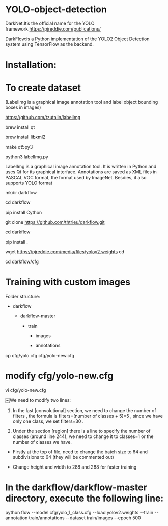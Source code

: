 # YOLO-object-detection

DarkNet:It’s the official name for the YOLO framework.https://pjreddie.com/publications/

DarkFlow:is a Python implementation of the YOLO2 Object Detection system using TensorFlow as the backend.

# Installation:

# To create dataset

(LabelImg is a graphical image annotation tool and label object bounding boxes in images)

https://github.com/tzutalin/labelImg

brew install qt 

brew install libxml2

make qt5py3

python3 labelImg.py

LabelImg is a graphical image annotation tool. It is written in Python and uses Qt for its graphical interface. Annotations are saved as XML files in PASCAL VOC format, the format used by ImageNet. Besdies, it also supports YOLO format


mkdir darkflow

cd darkflow

pip install Cython

git clone https://github.com/thtrieu/darkflow.git

cd darkflow

pip install .

wget https://pjreddie.com/media/files/yolov2.weights cd

cd darkflow/cfg

# Training with custom images

Folder structure:

+ darkflow

  + darkflow-master
  
    + train
   
      + images
    
      + annotations

cp cfg/yolo.cfg cfg/yolo-new.cfg

# modify cfg/yolo-new.cfg

vi cfg/yolo-new.cfg

￼We need to modify two lines:

1. In the last [convolutional] section, we need to change the number of filters , the formula is filters=(number of classes + 5)*5 , since we have only one class, we set filters=30 .

2. Under the section [region] there is a line to specify the number of classes (around line 244), we need to change it to classes=1 or the number of classes we have.

+ Firstly at the top of file, need to change the batch size to 64 and subdivisions to 64 (they will be commented out)

+ Change height and width to 288 and 288 for faster training

# In the darkflow/darkflow-master directory, execute the following line:

python flow --model cfg/yolo_1_class.cfg --load yolov2.weights --train --annotation train/annotations --dataset train/images --epoch 500
   
